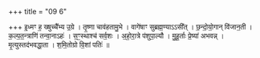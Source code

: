 +++
title = "09 6"

+++
इ॒ध्मꣳ ह॒ ख्षुच्चै᳚भ्य उ॒ग्रे । तृ॒ष्णा चाव॑हतामु॒भे । वागे॑षाꣳ सुब्रह्म॒ण्याऽऽसी᳚त् । छ॒न्दो॒यो॒गान् वि॑जान॒ती ।  क॒ल्प॒त॒न्त्राणि॑ तन्वा॒नाऽहः॑ । स॒ꣳ॒स्थाश्च॑ सर्व॒शः । अ॒हो॒रा॒त्रे प॑शुपा॒ल्यौ । मु॒हू॒र्ताः प्रे॒ष्या॑ अभवन्न् ।  मृ॒त्युस्तद॑भवद्धा॒ता । श॒मि॒तोग्रो वि॒शां पतिः॑ ॥ 

